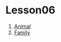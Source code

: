 # Lesson06

1. [Animal](https://github.com/yclim95/GuidetoWebDesign/tree/master/Lesson06/animal)
2. [Family](https://github.com/yclim95/GuidetoWebDesign/tree/master/Lesson06/family)
